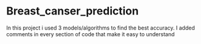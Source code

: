 # Breast_canser_prediction
In this project i used 3 models/algorithms to find the best accuracy.
I added comments in every section of code that make it easy to understand 
